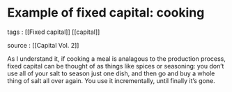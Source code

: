 # Example of fixed capital: cooking

tags
: [[Fixed capital]] [[capital]]

source
: [[Capital Vol. 2]]

As I understand it, if cooking a meal is analagous to the production process, fixed capital can be thought of as things like spices or seasoning: you don&rsquo;t use all of your salt to season just one dish, and then go and buy a whole thing of salt all over again. You use it incrementally, until finally it&rsquo;s gone.

